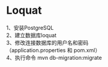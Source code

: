 # Loquat
1、安装PostgreSQL  
2、建立数据库loquat  
3、修改连接数据库的用户名和密码  
（application.properties 和 pom.xml）  
4、执行命令 mvn db-migration:migrate  
